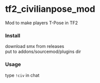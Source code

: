 # tf2_civilianpose_mod

Mod to make players T-Pose in TF2

### Install

download smx from releases  
put to addons/sourcemod/plugins dir

### Usage

type `!civ` in chat
